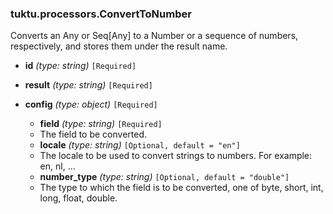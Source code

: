 ### tuktu.processors.ConvertToNumber
Converts an Any or Seq[Any] to a Number or a sequence of numbers, respectively, and stores them under the result name.

  * **id** *(type: string)* `[Required]`

  * **result** *(type: string)* `[Required]`

  * **config** *(type: object)* `[Required]`

    * **field** *(type: string)* `[Required]`
    - The field to be converted.

    * **locale** *(type: string)* `[Optional, default = "en"]`
    - The locale to be used to convert strings to numbers. For example: en, nl, ...

    * **number_type** *(type: string)* `[Optional, default = "double"]`
    - The type to which the field is to be converted, one of byte, short, int, long, float, double.

